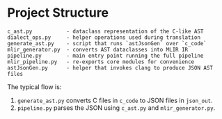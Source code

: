 # Project Structure

```
c_ast.py           - dataclass representation of the C-like AST
dialect_ops.py     - helper operations used during translation
generate_ast.py    - script that runs `astJsonGen` over `c_code`
mlir_generator.py  - converts AST dataclasses into MLIR IR
pipeline.py        - main entry point running the full pipeline
mlir_pipeline.py   - re-exports core modules for convenience
astJsonGen.py      - helper that invokes clang to produce JSON AST files
```

The typical flow is:
1. `generate_ast.py` converts C files in `c_code` to JSON files in `json_out`.
2. `pipeline.py` parses the JSON using `c_ast.py` and `mlir_generator.py`.

